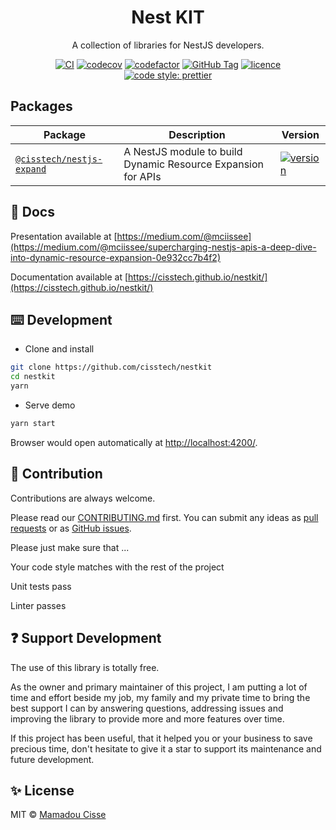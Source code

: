 <!-- markdownlint-disable MD033 -->

<h1 align="center"> Nest KIT</h1>

<div align="center">

A collection of libraries for NestJS developers.

[![CI](https://github.com/cisstech/nestkit/actions/workflows/ci.yml/badge.svg)](https://github.com/cisstech/nestkit/actions/workflows/ci.yml)
[![codecov](https://codecov.io/gh/cisstech/nestkit/branch/main/graph/badge.svg)](https://codecov.io/gh/cisstech/nestkit)
[![codefactor](https://www.codefactor.io/repository/github/cisstech/nestkit/badge/main)](https://www.codefactor.io/repository/github/cisstech/nestkit/overview/main)
[![GitHub Tag](https://img.shields.io/github/tag/cisstech/nestkit.svg)](https://github.com/cisstech/nestkit/tags)
[![licence](https://img.shields.io/github/license/cisstech/nestkit)](https://github.com/cisstech/nestkit/blob/main/LICENSE)
[![code style: prettier](https://img.shields.io/badge/code_style-prettier-ff69b4.svg)](https://github.com/prettier/prettier)

</div>

## Packages

| Package                                    | Description                                                  | Version                                                                                                                       |
| ------------------------------------------ | ------------------------------------------------------------ | ----------------------------------------------------------------------------------------------------------------------------- |
| [`@cisstech/nestjs-expand`](./libs/expand) | A NestJS module to build Dynamic Resource Expansion for APIs | [![version](https://img.shields.io/npm/v/@cisstech/nestjs-expand.svg)](https://www.npmjs.com/package/@cisstech/nestjs-expand) |

## 📄 Docs

Presentation available at [https://medium.com/@mciissee](https://medium.com/@mciissee/supercharging-nestjs-apis-a-deep-dive-into-dynamic-resource-expansion-0e932cc7b4f2)

Documentation available at [https://cisstech.github.io/nestkit/](https://cisstech.github.io/nestkit/)

## ⌨️ Development

- Clone and install

```bash
git clone https://github.com/cisstech/nestkit
cd nestkit
yarn
```

- Serve demo

```bash
yarn start
```

Browser would open automatically at <http://localhost:4200/>.

## 🤝 Contribution

Contributions are always welcome. <br/>

Please read our [CONTRIBUTING.md](https://github.com/cisstech/nestkit/blob/main/CONTRIBUTING.md) first. You can submit any ideas as [pull requests](https://github.com/cisstech/nestkit/pulls) or as [GitHub issues](https://github.com/cisstech/nestkit/issues).

Please just make sure that ...

Your code style matches with the rest of the project

Unit tests pass

Linter passes

## ❓ Support Development

The use of this library is totally free.

As the owner and primary maintainer of this project, I am putting a lot of time and effort beside my job, my family and my private time to bring the best support I can by answering questions, addressing issues and improving the library to provide more and more features over time.

If this project has been useful, that it helped you or your business to save precious time, don't hesitate to give it a star to support its maintenance and future development.

## ✨ License

MIT © [Mamadou Cisse](https://github.com/cisstech)
